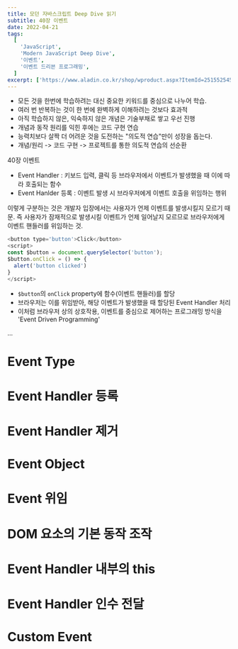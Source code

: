 ```yaml
---
title: 모던 자바스크립트 Deep Dive 읽기
subtitle: 40장 이벤트
date: 2022-04-21
tags:
  [
    'JavaScript',
    'Modern JavaScript Deep Dive',
    '이벤트',
    '이벤트 드리븐 프로그래밍',
  ]
excerpt: ['https://www.aladin.co.kr/shop/wproduct.aspx?ItemId=251552545']
---
```


- 모든 것을 한번에 학습하려는 대신 중요한 키워드를 중심으로 나누어 학습.
- 여러 번 반복하는 것이 한 번에 완벽하게 이해하려는 것보다 효과적
- 아직 학습하지 않은, 익숙하지 않은 개념은 기술부채로 쌓고 우선 진행
- 개념과 동작 원리를 익힌 후에는 코드 구현 연습
- 능력치보다 살짝 더 어려운 것을 도전하는 "의도적 연습"만이 성장을 돕는다.
- 개념/원리 -> 코드 구현 -> 프로젝트를 통한 의도적 연습의 선순환

40장 이벤트

- Event Handler : 키보드 입력, 클릭 등 브라우저에서 이벤트가 발생했을 때 이에 따라 호출되는 함수
- Event Hanlder 등록 : 이벤트 발생 시 브라우저에게 이벤트 호출을 위임하는 행위

이렇게 구분하는 것은 개발자 입장에서는 사용자가 언제 이벤트를 발생시킬지 모르기 때문. 즉 사용자가 잠재적으로 발생시킬 이벤트가 언제 일어날지 모르므로 브라우저에게 이벤트 핸들러를 위임하는 것.

```js
<button type='button'>Click</button>
<script>
const $button = document.querySelector('button');
$button.onClick = () => {
  alert('button clicked')
}
</script>
```

- `$button`의 `onClick` property에 함수(이벤트 핸들러)를 할당
- 브라우저는 이를 위임받아, 해당 이벤트가 발생했을 때 할당된 Event Handler 처리
- 이처럼 브라우저 상의 상호작용, 이벤트를 중심으로 제어하는 프로그래밍 방식을 'Event Driven Programming'

...

# Event Type

# Event Handler 등록

# Event Handler 제거

# Event Object

# Event 위임

# DOM 요소의 기본 동작 조작

# Event Handler 내부의 this

# Event Handler 인수 전달

# Custom Event
